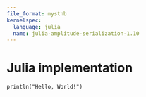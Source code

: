 ```yaml
---
file_format: mystnb
kernelspec:
  language: julia
  name: julia-amplitude-serialization-1.10
---
```


# Julia implementation

```{code-cell} julia
println("Hello, World!")
```
